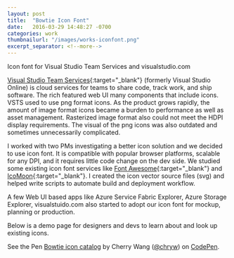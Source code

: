 ```yaml
---
layout: post
title:  "Bowtie Icon Font"
date:   2016-03-29 14:48:27 -0700
categories: work
thumbnailurl: "/images/works-iconfont.png"
excerpt_separator: <!--more-->
---
```

Icon font for Visual Studio Team Services and visualstudio.com
<!--more-->
[Visual Studio Team Services](https://www.visualstudio.com/en-us/products/visual-studio-team-services-vs.aspx){:target="_blank"} (formerly Visual Studio Online) is cloud services for teams to share code, track work, and ship software. The rich featured web UI many components that include icons. VSTS used to use png format icons. As the product grows rapidly, the amount of image format icons became a burden to performance as well as asset management. Rasterized image format also could not meet the HDPI display requirements. The visual of the png icons was also outdated and sometimes unnecessarily complicated.

I worked with two PMs investigating a better icon solution and we decided to use icon font. It is compatible with popular browser platforms, scalable for any DPI, and it requires little code change on the dev side. We studied some existing icon font services like [Font Awesome](https://fortawesome.github.io/Font-Awesome/icons/){:target="_blank"} and [IcoMoon](https://icomoon.io/){:target="_blank"}. I created the icon vector source files (svg) and helped write scripts to automate build and deployment workflow.

A few Web UI based apps like Azure Service Fabric Explorer, Azure Storage Explorer, visualstuido.com also started to adopt our icon font for mockup, planning or production.

Below is a demo page for designers and devs to learn about and look up existing icons.

<p data-height="800" data-theme-id="17237" data-slug-hash="KzaVWb" data-default-tab="result" data-user="chryw" class="codepen">See the Pen <a href="http://codepen.io/chryw/pen/KzaVWb/" target="_blank">Bowtie icon catalog</a> by Cherry Wang (<a href="http://codepen.io/chryw" target="_blank">@chryw</a>) on <a href="http://codepen.io">CodePen</a>.</p>
<script async src="//assets.codepen.io/assets/embed/ei.js"></script>
